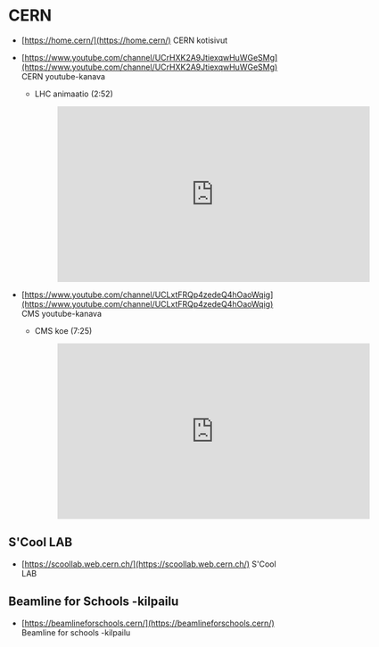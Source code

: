 # CERN

- [https://home.cern/](https://home.cern/) CERN kotisivut
- [https://www.youtube.com/channel/UCrHXK2A9JtiexqwHuWGeSMg](https://www.youtube.com/channel/UCrHXK2A9JtiexqwHuWGeSMg) CERN youtube-kanava
	- LHC animaatio (2:52)
		<figure class="video_container">
			<iframe width="560" height="315" src="https://www.youtube.com/embed/pQhbhpU9Wrg" frameborder="0" allow="accelerometer; autoplay; clipboard-write; encrypted-media; gyroscope; picture-in-picture" allowfullscreen></iframe>
		</figure>

- [https://www.youtube.com/channel/UCLxtFRQp4zedeQ4hOaoWqig](https://www.youtube.com/channel/UCLxtFRQp4zedeQ4hOaoWqig) CMS youtube-kanava
	- CMS koe (7:25)
		<figure class="video_container">
			<iframe width="560" height="315" src="https://www.youtube.com/embed/S99d9BQmGB0" frameborder="0" allow="accelerometer; autoplay; clipboard-write; encrypted-media; gyroscope; picture-in-picture" allowfullscreen></iframe>
		</figure>

## S'Cool LAB

- [https://scoollab.web.cern.ch/](https://scoollab.web.cern.ch/) S'Cool LAB

## Beamline for Schools -kilpailu

- [https://beamlineforschools.cern/](https://beamlineforschools.cern/) Beamline for schools -kilpailu